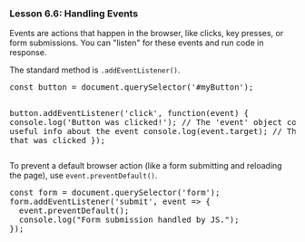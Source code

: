 ### Lesson 6.6: Handling Events
<p>Events are actions that happen in the browser, like clicks, key presses, or form submissions. You can "listen" for these events and run code in response.</p>
<p>The standard method is <code class="prose-inline-code">.addEventListener()</code>.</p>
<pre class="prose-code-block">const button = document.querySelector('#myButton');

button.addEventListener('click', function(event) {
  console.log('Button was clicked!');
  // The 'event' object contains useful info about the event
  console.log(event.target); // The element that was clicked
});</pre>
<p>To prevent a default browser action (like a form submitting and reloading the page), use <code class="prose-inline-code">event.preventDefault()</code>.</p>
<pre class="prose-code-block">const form = document.querySelector('form');
form.addEventListener('submit', event => {
  event.preventDefault();
  console.log("Form submission handled by JS.");
});</pre>
